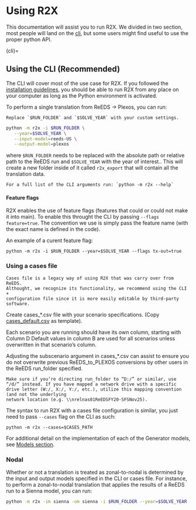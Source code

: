 # Using R2X

This documentation will assist you to run R2X. We divided in two section, most
people will land on the [cli](#cli), but some users might find useful to use the
proper python API.

(cli)=
## Using the CLI (Recommended)

The CLI will cover most of the use case for R2X. If you followed the
[installation guidelines](#installation), you should be able to run R2X from
any place on your computer as long as the Python environment is activated.

To perform a single translation from ReEDS -> Plexos, you can run:

```{margin}
Replace `$RUN_FOLDER` and `$SOLVE_YEAR` with your custom settings.
```
```bash
python -m r2x -i $RUN_FOLDER \
   --year=$SOLVE_YEAR \
   --input-model=reeds-US \
   --output-model=plexos
```

where `$RUN_FOLDER` needs to be replaced with the absolute path or relative path to the ReEDS run and `$SOLVE_YEAR` with the year of interest.. This will create a new folder inside of it called `r2x_export` that will contain all the translation data.

```{note}
For a full list of the CLI arguments run: `python -m r2x --help`
```


#### Feature flags

R2X enables the use of feature flags (features that could or could not make it
into main). To enable this throught the CLI by passing `--flags feature=true`.
The convention we use is simply pass the feature name (with the exact name is
defined in the code).

An example of a curent feature flag:

```{code-block} bash
python -m r2x -i $RUN_FOLDER --year=$SOLVE_YEAR --flags tx-out=true
```


### Using a cases file

```{note}
Cases file is a legacy way of using R2X that was carry over from ReEDS.
Althought, we recognize its functionality, we recommend using the CLI +
configuration file since it is more easily editable by third-party software.
```

Create cases_*.csv file with your scenario specifications. (Copy [cases_default.csv](https://github.com/NREL/R2X/blob/main/cases_test.csv) as template).

Each scenario you are running should have its own column, starting with Column
D Default values in column B are used for all scenarios unless overwritten in
that scenario’s column.

Adjusting the subscenario argument in cases_*.csv can assist to ensure you do not overwrite previous ReEDS_to_PLEXOS conversions by other users in the ReEDS run_folder specified.

```{note}
Make sure if you’re directing run_folder to “D:/” or similar, use “/d/” instead. If you have mapped a network drive with a specific drive letter (W:/, X:/, Y:/, etc.), utilize this mapping convention (and not the underlying
network location (e.g. \\nrelnas01ReEDSFY20-SFSNov25).
```

The syntax to run R2X with a cases file configuration is similar, you just need to pass `--cases` flag on the CLI as such:

```{code-block} console
python -m r2x --cases=$CASES_PATH
```

For additional detail on the implementation of each of the Generator models, see [Models section](#generator-models).


### Nodal
Whether or not a translation is treated as zonal-to-nodal is determined by the input and output models specified in the CLI or cases file. For instance, to perform a zonal-to-nodal translation that applies the results of a ReEDS run to a Sienna model, you can run:

```bash
python -m r2x -im sienna -om sienna -i $RUN_FOLDER --year=$SOLVE_YEAR
```
